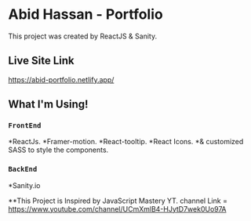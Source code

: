 # Abid Hassan - Portfolio

This project was created by ReactJS & Sanity.

## Live Site Link

https://abid-portfolio.netlify.app/

## What I'm Using!

### `FrontEnd`

*ReactJs.
*Framer-motion.
*React-tooltip.
*React Icons.
\*& customized SASS to style the components.

### `BackEnd`

\*Sanity.io

\*\*This Project is Inspired by JavaScript Mastery YT.
channel Link = https://www.youtube.com/channel/UCmXmlB4-HJytD7wek0Uo97A
